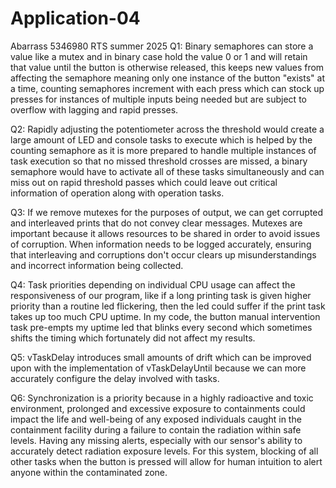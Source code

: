 # Application-04
Abarrass 5346980 RTS summer 2025
Q1: Binary semaphores can store a value like a mutex and in binary case hold the value 0 or 1 and will retain that value until the button is otherwise released, this keeps new values from affecting the semaphore meaning only one instance of the button "exists" at a time, counting semaphores increment with each press which can stock up presses for instances of multiple inputs being needed but are subject to overflow with lagging and rapid presses.

Q2: Rapidly adjusting the potentiometer across the threshold would create a large amount of LED and console tasks to execute which is helped by the counting semaphore as it is more prepared to handle multiple instances of task execution so that no missed threshold crosses are missed, a binary semaphore would have to activate all of these tasks simultaneously and can miss out on rapid threshold passes which could leave out critical information of operation along with operation tasks.

Q3: If we remove mutexes for the purposes of output, we can get corrupted and interleaved prints that do not convey clear messages. Mutexes are important because it allows resources to be shared in order to avoid issues of corruption. When information needs to be logged accurately, ensuring that interleaving and corruptions don't occur clears up misunderstandings and incorrect information being collected.

Q4: Task priorities depending on individual CPU usage can affect the responsiveness of our program, like if a long printing task is given higher priority than a routine led flickering, then the led could suffer if the print task takes up too much CPU uptime. In my code, the button manual intervention task pre-empts my uptime led that blinks every second which sometimes shifts the timing which fortunately did not affect my results. 

Q5: vTaskDelay introduces small amounts of drift which can be improved upon with the implementation of vTaskDelayUntil because we can more accurately configure the delay involved with tasks.

Q6: Synchronization is a priority because in a highly radioactive and toxic environment, prolonged and excessive exposure to containments could impact the life and well-being of any exposed individuals caught in the containment facility during a failure to contain the radiation within safe levels. Having any missing alerts, especially with our sensor's ability to accurately detect radiation exposure levels. For this system, blocking of all other tasks when the button is pressed will allow for human intuition to alert anyone within the contaminated zone.
